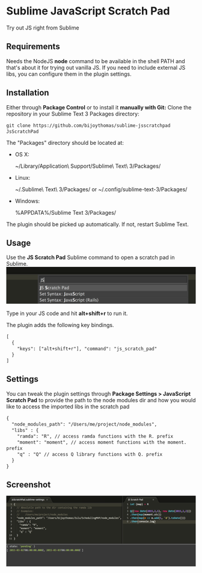Sublime JavaScript Scratch Pad
=========================
Try out JS right from Sublime

## Requirements

Needs the NodeJS **node** command to be available in the shell PATH and that's about it
for trying out vanilla JS. If you need to include external JS libs, you can configure them
in the plugin settings.

## Installation

Either through **Package Control** or to install it **manually with Git:** Clone the repository in your Sublime Text 3 Packages directory:

    git clone https://github.com/bijoythomas/sublime-jsscratchpad JsScratchPad


The "Packages" directory should be located at:

* OS X:

    ~/Library/Application\ Support/Sublime\ Text\ 3/Packages/

* Linux:

    ~/.Sublime\ Text\ 3/Packages/
    or
    ~/.config/sublime-text-3/Packages/

* Windows:

    %APPDATA%/Sublime Text 3/Packages/


The plugin should be picked up automatically. If not, restart Sublime Text.

## Usage

Use the **JS Scratch Pad** Sublime command to open a scratch pad in Sublime.
![Screenshot](https://github.com/bijoythomas/sublime-jsscratchpad/raw/master/plugin_command.png)


Type in your JS code and hit **alt+shift+r** to run it.

The plugin adds the following key bindings.

```
[
  {
    "keys": ["alt+shift+r"], "command": "js_scratch_pad"
  }
]
```

## Settings

You can tweak the plugin settings through **Package Settings > JavaScript Scratch Pad** to provide the path to the node modules dir and
how you would like to access the imported libs in the scratch pad

```
{
  "node_modules_path": "/Users/me/project/node_modules",
  "libs" : {
    "ramda": "R", // access ramda functions with the R. prefix
    "moment": "moment", // access moment functions with the moment. prefix
    "q" : "Q" // access Q library functions with Q. prefix
  }
}
```

## Screenshot

![Screenshot](https://github.com/bijoythomas/sublime-jsscratchpad/raw/master/screenshot.png)


